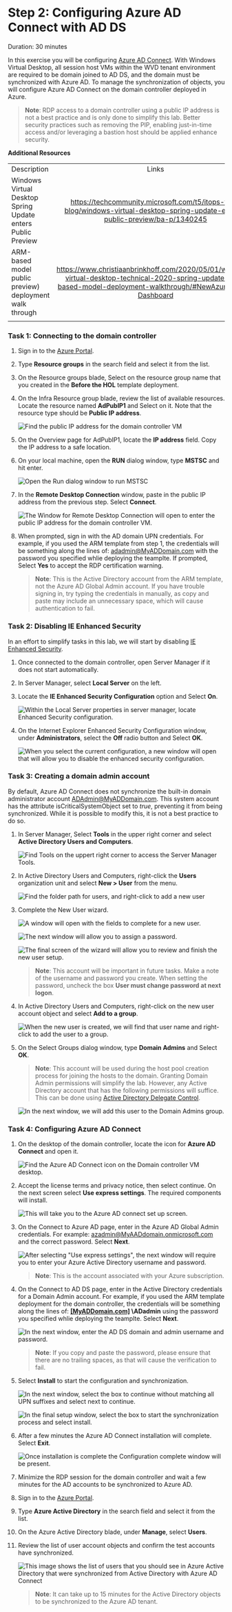 # Step 2: Configuring Azure AD Connect with AD DS

Duration:  30 minutes

In this exercise you will be configuring [Azure AD Connect](https://docs.microsoft.com/en-us/azure/active-directory/hybrid/whatis-azure-ad-connect). With Windows Virtual Desktop, all session host VMs within the WVD tenant environment are required to be domain joined to AD DS, and the domain must be synchronized with Azure AD. To manage the synchronization of objects, you will configure Azure AD Connect on the domain controller deployed in Azure.

>**Note**: RDP access to a domain controller using a public IP address is not a best practice and is only done to simplify this lab. Better security practices such as removing the PIP, enabling just-in-time access and/or leveraging a bastion host should be applied enhance security.

**Additional Resources**

|                                                             |                                                              |
| ----------------------------------------------------------- | :----------------------------------------------------------: |
| Description                                                 |                            Links                             |
| Windows Virtual Desktop Spring Update enters Public Preview | https://techcommunity.microsoft.com/t5/itops-talk-blog/windows-virtual-desktop-spring-update-enters-public-preview/ba-p/1340245 |
| ARM-based model public preview) deployment walk through     | https://www.christiaanbrinkhoff.com/2020/05/01/windows-virtual-desktop-technical-2020-spring-update-arm-based-model-deployment-walkthrough/#NewAzurePortal-Dashboard |
|                                                             |                                                              |

### Task 1: Connecting to the domain controller

1. Sign in to the [Azure Portal](https://portal.azure.com/).

2. Type **Resource groups** in the search field and select it from the list.

3. On the Resource groups blade, Select on the resource group name that you created in the **Before the HOL** template deployment.

4. On the Infra Resource group blade, review the list of available resources. Locate the resource named **AdPubIP1** and Select on it. Note that the resource type should be **Public IP address**.

   ![Find the public IP address for the domain controller VM](images/publicip.png "Public IP address for Domain Controller VM")

5. On the Overview page for AdPubIP1, locate the **IP address** field. Copy the IP address to a safe location.

6. On your local machine, open the **RUN** dialog window, type **MSTSC** and hit enter.

   ![Open the Run dialog window to run MSTSC](images/run.png "Run on Windows") 

7. In the **Remote Desktop Connection** window, paste in the public IP address from the previous step. Select **Connect**.

   ![The Window for Remote Desktop Connection will open to enter the public IP address for the domain controller VM.](images/remoteDesktop.png "Window for Remote Desktop Connection") 

8. When prompted, sign in with the AD domain UPN credentials. For example, if you used the ARM template from step 1, the credentials will be something along the lines of: [adadmin\@MyADDomain.com](mailto:adadmin@MyADDomain.com) with the password you specified whlie deploying the teamplte. If prompted, Select **Yes** to accept the RDP certification warning.

   >**Note**: This is the Active Directory account from the ARM template, not the Azure AD Global Admin account. If you have trouble signing in, try typing the credentials in manually, as copy and paste may include an unnecessary space, which will cause authentication to fail.

### Task 2: Disabling IE Enhanced Security

In an effort to simplify tasks in this lab, we will start by disabling [IE Enhanced Security](https://docs.microsoft.com/en-us/windows-hardware/customize/desktop/unattend/microsoft-windows-ie-esc).

1. Once connected to the domain controller, open Server Manager if it does not start automatically.

2. In Server Manager, select **Local Server** on the left.

3. Locate the **IE Enhanced Security Configuration** option and Select **On**.

   ![Within the Local Server properties in server manager, locate Enhanced Security configuration.](images/IEESC.png "Local Server properties within server manager") 

4. On the Internet Explorer Enhanced Security Configuration window, under **Administrators**, select the **Off** radio button and Select **OK**.

   ![When you select the current configuration, a new window will open that will allow you to disable the enhanced security configuration.](images/disablesecurity.png "Disable enhanced security configuration")

### Task 3: Creating a domain admin account

By default, Azure AD Connect does not synchronize the built-in domain administrator account [ADAdmin\@MyADDomain.com](mailto:ADAdmin@MyADDomain.com). This system account has the attribute isCriticalSystemObject set to *true*, preventing it from being synchronized. While it is possible to modify this, it is not a best practice to do so.

1. In Server Manager, Select **Tools** in the upper right corner and select **Active Directory Users and Computers**.

   ![Find Tools on the uppert right corner to access the Server Manager Tools.](images/serverMangerTools.png "Server Manager Tools") 

2. In Active Directory Users and Computers, right-click the **Users** organization unit and select **New \> User** from the menu.

   ![Find the folder path for users, and right-click to add a new user](images/newUser.png "Folder path for new user") 

3. Complete the New User wizard.

   ![A window will open with the fields to complete for a new user.](images/newuserobject.png "Create a new user")


    ![The next window will allow you to assign a password.](images/newUserWizard.png "New User Wizard window") 
    
    ![The final screen of the wizard will allow you to review and finish the new user setup.](images/finishnewuser.png "Finish new user setup")
    
    >**Note**: This account will be important in future tasks. Make a note of the username and password you create. When setting the password, uncheck the box **User must change password at next logon**.

4. In Active Directory Users and Computers, right-click on the new user account object and select **Add to a group**.

   ![When the new user is created, we will find that user name and right-click to add the user to a group.](images/addusertogroup.png "Add new user to a group")

5. On the Select Groups dialog window, type **Domain Admins** and Select **OK**.

   >**Note**: This account will be used during the host pool creation process for joining the hosts to the domain. Granting Domain Admin permissions will simplify the lab. However, any Active Directory account that has the following permissions will suffice. This can be done using [Active Directory Delegate Control](https://danielengberg.com/domain-join-permissions-delegate-active-directory/). 

   ![In the next window, we will add this user to the Domain Admins group.](images/addusertodomainadmins.png "Add user to Domain Admins group")

### Task 4: Configuring Azure AD Connect

1. On the desktop of the domain controller, locate the icon for **Azure AD Connect** and open it.

   ![Find the Azure AD Connect icon on the Domain controller VM desktop.](images/azureadconnect.png "Azure AD Connect desktop icon")

2. Accept the license terms and privacy notice, then select continue. On the next screen select **Use express settings**. The required components will install.

   ![This will take you to the Azure AD connect set up screen.](images/AzureADconnectExpressSetting.png "Azure AD connect set up screen") 

3. On the Connect to Azure AD page, enter in the Azure AD Global Admin credentials. For example: [azadmin\@MyAADdomain.onmicrosoft.com](mailto:azadmin@MyAADdomain.onmicrosoft.com) and the correct password. Select **Next**.

   ![After selecting "Use express settings", the next window will require you to enter your Azure Active Directory username and password.](images/adconnectazuresub.png "Azure AD Connect - Azure AD login")

   >**Note**: This is the account associated with your Azure subscription.

4. On the Connect to AD DS page, enter in the Active Directory credentials for a Domain Admin account. For example, if you used the ARM template deployment for the domain controller, the credentials will be something along the lines of: **[[MyADDomain.com]](http://myaddomain.com/) \\ADadmin** using the password you specified whlie deploying the teamplte. Select **Next**.

   ![In the next window, enter the AD DS domain and admin username and password.](images/azureadconnectdclogin.png "Azure AD Connect - Domain login")

   >**Note**: If you copy and paste the password, please ensure that there are no trailing spaces, as that will cause the verification to fail.

5. Select **Install** to start the configuration and synchronization.

   ![In the next window, select the box to continue without matching all UPN suffixes and select next to continue.](images/azureadsigninconfig.png "Azure AD sign-in configuration")

   ![In the final setup window, select the box to start the synchronization process and select install.](images/azureadready.png "Azure AD Connect Ready to configure")

6. After a few minutes the Azure AD Connect installation will complete.
   Select **Exit**.

   ![Once installation is complete the Configuration complete window will be present.](images/AADCcomplete.png "The Configuration is completed window")

7. Minimize the RDP session for the domain controller and wait a few minutes for the AD accounts to be synchronized to Azure AD.

8. Sign in to the [Azure Portal](https://portal.azure.com/).

9. Type **Azure Active Directory** in the search field and select it from the list.

10. On the Azure Active Directory blade, under **Manage**, select **Users**.

11. Review the list of user account objects and confirm the test accounts have synchronized.  

    ![This image shows the list of users that you should see in Azure Active Directory that were synchronized from Active Directory with Azure AD Connect](images/adconnectsync.png "Synchronized users list")

    >**Note**: It can take up to 15 minutes for the Active Directory objects to be synchronized to the Azure AD tenant.


## 